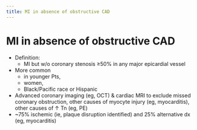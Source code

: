 ```yaml
---
title: MI in absence of obstructive CAD
---
```


# MI in absence of obstructive CAD

- Definition: 
    - MI but w/o coronary stenosis ≥50% in any major epicardial vessel
- More common 
    - in younger Pts,
	- women,
	- Black/Pacific race or Hispanic
- Advanced coronary imaging (eg, OCT) & cardiac MRI to exclude missed coronary obstruction, other causes of myocyte injury (eg, myocarditis), other causes of ↑ Tn (eg, PE)
- ~75% ischemic (ie, plaque disruption identified) and 25% alternative dx (eg, myocarditis)

